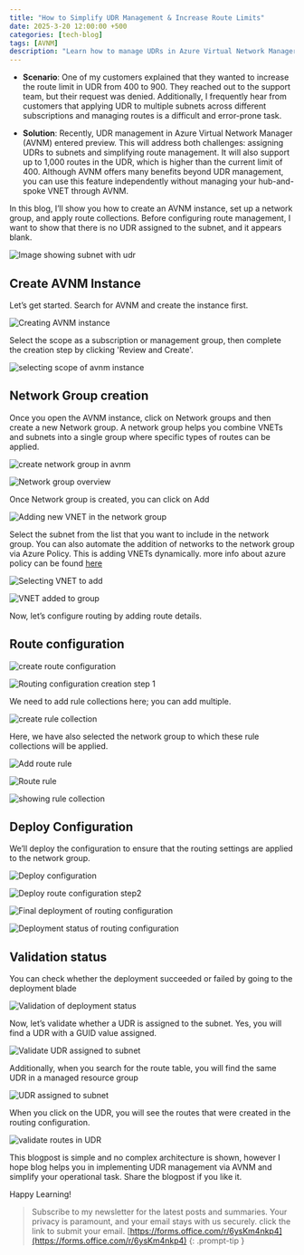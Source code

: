 ```yaml
---
title: "How to Simplify UDR Management & Increase Route Limits"
date: 2025-3-20 12:00:00 +500
categories: [tech-blog]
tags: [AVNM]
description: "Learn how to manage UDRs in Azure Virtual Network Manager (AVNM), simplify route assignments, and increase route limits beyond the default 400 routes"
---
```


* **Scenario**:
One of my customers explained that they wanted to increase the route limit in UDR from 400 to 900. They reached out to the support team, but their request was denied. Additionally, I frequently hear from customers that applying UDR to multiple subnets across different subscriptions and managing routes is a difficult and error-prone task.

* **Solution**:
Recently, UDR management in Azure Virtual Network Manager (AVNM) entered preview. This will address both challenges: assigning UDRs to subnets and simplifying route management. It will also support up to 1,000 routes in the UDR, which is higher than the current limit of 400.
Although AVNM offers many benefits beyond UDR management, you can use this feature independently without managing your hub-and-spoke VNET through AVNM.

In this blog, I’ll show you how to create an AVNM instance, set up a network group, and apply route collections.
Before configuring route management, I want to show that there is no UDR assigned to the subnet, and it appears blank.

![Image showing subnet with udr](https://raw.githubusercontent.com/qureshiaquib/qureshiaquib.github.io/main/assets/20032025/no-udr-on-subnet.jpg)

## Create AVNM Instance
Let’s get started. Search for AVNM and create the instance first.

![Creating AVNM instance](https://raw.githubusercontent.com/qureshiaquib/qureshiaquib.github.io/main/assets/20032025/avnm-instance-creation.jpg)

Select the scope as a subscription or management group, then complete the creation step by clicking 'Review and Create'.

![selecting scope of avnm instance](https://raw.githubusercontent.com/qureshiaquib/qureshiaquib.github.io/main/assets/20032025/scope-of-avnm.jpg)

## Network Group creation
Once you open the AVNM instance, click on Network groups and then create a new Network group. A network group helps you combine VNETs and subnets into a single group where specific types of routes can be applied.

![create network group in avnm](https://raw.githubusercontent.com/qureshiaquib/qureshiaquib.github.io/main/assets/20032025/create-network-groups.jpg)

![Network group overview](https://raw.githubusercontent.com/qureshiaquib/qureshiaquib.github.io/main/assets/20032025/network-group-overview.jpg)

Once Network group is created, you can click on Add

![Adding new VNET in the network group](https://raw.githubusercontent.com/qureshiaquib/qureshiaquib.github.io/main/assets/20032025/click-add-for-vnet.jpg)

Select the subnet from the list that you want to include in the network group.
You can also automate the addition of networks to the network group via Azure Policy. This is adding VNETs dynamically.
more info about azure policy can be found [here](https://learn.microsoft.com/en-us/azure/virtual-network-manager/concept-azure-policy-integration)

![Selecting VNET to add](https://raw.githubusercontent.com/qureshiaquib/qureshiaquib.github.io/main/assets/20032025/select-vnet-to-add.jpg)

![VNET added to group](https://raw.githubusercontent.com/qureshiaquib/qureshiaquib.github.io/main/assets/20032025/vnet-added-to-group.jpg)

Now, let’s configure routing by adding route details.

## Route configuration
![create route configuration](https://raw.githubusercontent.com/qureshiaquib/qureshiaquib.github.io/main/assets/20032025/create-routing-configuration.jpg)

![Routing configuration creation step 1](https://raw.githubusercontent.com/qureshiaquib/qureshiaquib.github.io/main/assets/20032025/routing-configuration-step1.jpg)

We need to add rule collections here; you can add multiple.

![create rule collection](https://raw.githubusercontent.com/qureshiaquib/qureshiaquib.github.io/main/assets/20032025/rule-collection.jpg)

Here, we have also selected the network group to which these rule collections will be applied.

![Add route rule](https://raw.githubusercontent.com/qureshiaquib/qureshiaquib.github.io/main/assets/20032025/add-route-rule.jpg)

![Route rule](https://raw.githubusercontent.com/qureshiaquib/qureshiaquib.github.io/main/assets/20032025/showing-route-rule.jpg)

![showing rule collection](https://raw.githubusercontent.com/qureshiaquib/qureshiaquib.github.io/main/assets/20032025/rule-collection-step2.jpg)

## Deploy Configuration
We’ll deploy the configuration to ensure that the routing settings are applied to the network group.

![Deploy configuration](https://raw.githubusercontent.com/qureshiaquib/qureshiaquib.github.io/main/assets/20032025/deploy-configuration.jpg)

![Deploy route configuration step2](https://raw.githubusercontent.com/qureshiaquib/qureshiaquib.github.io/main/assets/20032025/deploy-configuration-step2.jpg)

![Final deployment of routing configuration](https://raw.githubusercontent.com/qureshiaquib/qureshiaquib.github.io/main/assets/20032025/deployment-routing-configuration.jpg)

![Deployment status of routing configuration](https://raw.githubusercontent.com/qureshiaquib/qureshiaquib.github.io/main/assets/20032025/deployment-status-routing-configuration.jpg)

## Validation status
You can check whether the deployment succeeded or failed by going to the deployment blade

![Validation of deployment status](https://raw.githubusercontent.com/qureshiaquib/qureshiaquib.github.io/main/assets/20032025/validate-deployment-status.jpg)

Now, let’s validate whether a UDR is assigned to the subnet. Yes, you will find a UDR with a GUID value assigned.

![Validate UDR assigned to subnet](https://raw.githubusercontent.com/qureshiaquib/qureshiaquib.github.io/main/assets/20032025/validate-udr-assigned-to-subnet.jpg)

Additionally, when you search for the route table, you will find the same UDR in a managed resource group

![UDR assigned to subnet](https://raw.githubusercontent.com/qureshiaquib/qureshiaquib.github.io/main/assets/20032025/udr-assigned.jpg)

When you click on the UDR, you will see the routes that were created in the routing configuration.

![validate routes in UDR](https://raw.githubusercontent.com/qureshiaquib/qureshiaquib.github.io/main/assets/20032025/validate-udr-routes.jpg)

This blogpost is simple and no complex architecture is shown, however I hope blog helps you in implementing UDR management via AVNM and simplify your operational task. Share the blogpost if you like it.

Happy Learning!

>Subscribe to my newsletter for the latest posts and summaries. Your privacy is paramount, and your email stays with us securely.
click the link to submit your email.
[https://forms.office.com/r/6ysKm4nkp4](https://forms.office.com/r/6ysKm4nkp4)
{: .prompt-tip }